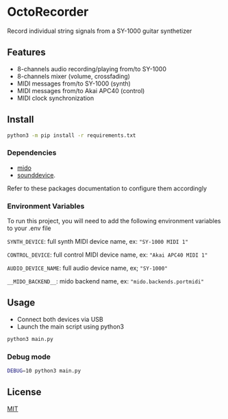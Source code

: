 # OctoRecorder

Record individual string signals from a SY-1000 guitar synthetizer


## Features

- 8-channels audio recording/playing from/to SY-1000
- 8-channels mixer (volume, crossfading)
- MIDI messages from/to SY-1000 (synth)
- MIDI messages from/to Akai APC40 (control)
- MIDI clock synchronization


## Install

```bash
python3 -m pip install -r requirements.txt
```

### Dependencies

- [mido](https://mido.readthedocs.io/en/stable/installing.html) 
- [sounddevice](https://python-sounddevice.readthedocs.io/en/0.4.6/installation.html). 

Refer to these packages documentation to configure them accordingly

### Environment Variables

To run this project, you will need to add the following environment variables to your .env file

`SYNTH_DEVICE`: full synth MIDI device name, ex: `"SY-1000 MIDI 1"`

`CONTROL_DEVICE`: full control MIDI device name, ex: `"Akai APC40 MIDI 1"`

`AUDIO_DEVICE_NAME`: full audio device name, ex; `"SY-1000"`

`__MIDO_BACKEND__`: mido backend name, ex: `"mido.backends.portmidi"`


## Usage

- Connect both devices via USB
- Launch the main script using python3


```bash
python3 main.py
```

### Debug mode

```bash
DEBUG=10 python3 main.py
```
## License

[MIT](https://choosealicense.com/licenses/mit/)


